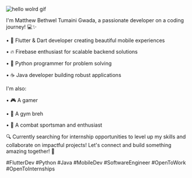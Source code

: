 

![hello wolrd gif](https://github.com/user-attachments/assets/13b6de4c-b764-40ae-a729-fd5ae8a4d4d6)


I'm Matthew Bethwel Tumaini Gwada, a passionate developer on a coding journey! 💻✨

• 📱 Flutter & Dart developer creating beautiful mobile experiences

• 🔥 Firebase enthusiast for scalable backend solutions

• 🐍 Python programmer for problem solving

• ☕ Java developer building robust applications


I'm also:

• 🎮 A gamer

• 💪 A gym breh

• 🥊 A combat sportsman and enthusiast

🔍 Currently searching for internship opportunities to level up my skills and collaborate on impactful projects! Let's connect and build something amazing together! 🚀

#FlutterDev #Python #Java #MobileDev #SoftwareEngineer #OpenToWork #OpenToInternships

